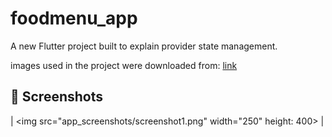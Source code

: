 # foodmenu_app

A new Flutter project built to explain provider state management. 

images used in the project were downloaded from:
<a href="https://www.istockphoto.com/search/2/image-film?phrase=african+food">link</a>

## 📸 Screenshots
| <img src="app_screenshots/screenshot1.png" width="250" height: 400> |






